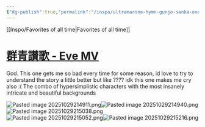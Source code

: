 ```yaml
---
{"dg-publish":true,"permalink":"/inspo/ultramarine-hymn-gunjo-sanka-eve-mv/"}
---
```


[[Inspo/Favorites of all time\|Favorites of all time]]
# [群青讃歌 - Eve MV](https://www.youtube.com/watch?v=sgZjbk9eH6g)

God. This one gets me so bad every time for some reason, id love to try to understand the story a little better but like ???? idk this one makes me cry also :(
The combo of hypersimplistic characters with the most insanely intricate and beautiful backgrounds

![Pasted image 20251029214911.png](/img/user/Untitled/Pasted%20image%2020251029214911.png)![Pasted image 20251029214940.png](/img/user/Untitled/Pasted%20image%2020251029214940.png)![Pasted image 20251029215038.png](/img/user/Untitled/Pasted%20image%2020251029215038.png)![Pasted image 20251029215052.png](/img/user/Untitled/Pasted%20image%2020251029215052.png)![Pasted image 20251029215216.png](/img/user/Untitled/Pasted%20image%2020251029215216.png)